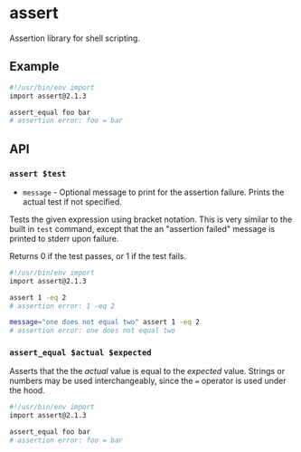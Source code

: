 # assert

Assertion library for shell scripting.


## Example

```bash
#!/usr/bin/env import
import assert@2.1.3

assert_equal foo bar
# assertion error: foo = bar
```


## API

### `assert $test`

 * `message` - Optional message to print for the assertion failure. Prints the actual test if not specified.

Tests the given expression using bracket notation. This is very similar to the
built in `test` command, except that the an "assertion failed" message is printed
to stderr upon failure.

Returns 0 if the test passes, or 1 if the test fails.

```bash
#!/usr/bin/env import
import assert@2.1.3

assert 1 -eq 2
# assertion error: 1 -eq 2

message="one does not equal two" assert 1 -eq 2
# assertion error: one does not equal two
```

### `assert_equal $actual $expected`

Asserts that the the _actual_ value is equal to the _expected_ value. Strings or
numbers may be used interchangeably, since the `=` operator is used under the
hood.

```bash
#!/usr/bin/env import
import assert@2.1.3

assert_equal foo bar
# assertion error: foo = bar
```
